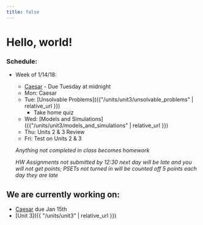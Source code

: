 ```yaml
---
title: false
---
```


# Hello, world!

### Schedule:

- Week of 1/14/18:
  - [Caesar](http://docs.cs50.net/2018/ap/problems/caesar/caesar.html) - Due Tuesday at midnight
  - Mon: Caesar
  - Tue: [Unsolvable Problems]({{"/units/unit3/unsolvable_problems" | relative_url }})
    - Take home quiz
  - Wed: [Models and Simulations]({{"/units/unit3/models_and_simulations" | relative_url }})
  - Thu: Units 2 & 3 Review
  - Fri: Test on Units 2 & 3

  *Anything not completed in class becomes homework*

  *HW Assignments not submitted by 12:30 next day will be late and you will not get points; PSETs not turned in will be counted off 5 points each day they are late*


## We are currently working on:
* [Caesar](http://docs.cs50.net/2018/ap/problems/caesar/caesar.html) due Jan 15th
* [Unit 3]({{ "/units/unit3" | relative_url }})


<!--
This is CS50 AP, Harvard University's introduction to the intellectual enterprises of computer science and the art of programming for students in high school, which satisfies the College Board's new AP CS Principles curriculum framework.
-->
<!--
<iframe src="https://www.youtube.com/embed/tZxLMIk_SaY?playlist=GAB6Gm7pTTA"></iframe>
-->
